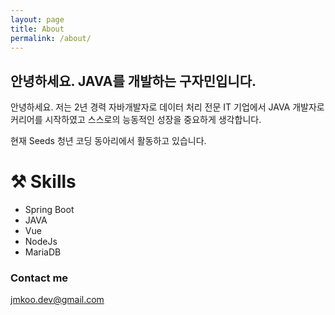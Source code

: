 ```yaml
---
layout: page
title: About
permalink: /about/
---
```


## 안녕하세요. JAVA를 개발하는 구자민입니다.

안녕하세요. 저는 2년 경력 자바개발자로 데이터 처리 전문 IT 기업에서 JAVA 개발자로 커리어를 시작하였고 스스로의 능동적인 성장을 중요하게 생각합니다. 

현재 Seeds 청년 코딩 동아리에서 활동하고 있습니다.


# ⚒️ Skills
- Spring Boot
- JAVA
- Vue
- NodeJs
- MariaDB

### Contact me

[jmkoo.dev@gmail.com](mailto:jmkoo.dev@gmail.com)